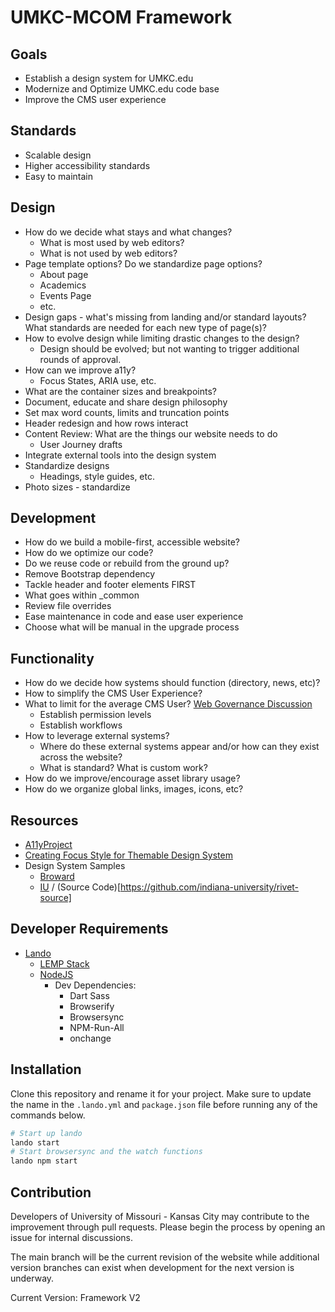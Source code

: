 # UMKC-MCOM Framework

## Goals

- Establish a design system for UMKC.edu
- Modernize and Optimize UMKC.edu code base
- Improve the CMS user experience

## Standards

- Scalable design
- Higher accessibility standards
- Easy to maintain

## Design

- How do we decide what stays and what changes?
  - What is most used by web editors?
  - What is not used by web editors?
- Page template options? Do we standardize page options?
  - About page
  - Academics
  - Events Page
  - etc.
- Design gaps - what's missing from landing and/or standard layouts? What standards are needed for each new type of page(s)?
- How to evolve design while limiting drastic changes to the design?
  - Design should be evolved; but not wanting to trigger additional rounds of approval.
- How can we improve a11y?
  - Focus States, ARIA use, etc.
- What are the container sizes and breakpoints?
- Document, educate and share design philosophy
- Set max word counts, limits and truncation points
- Header redesign and how rows interact
- Content Review: What are the things our website needs to do
  - User Journey drafts
- Integrate external tools into the design system
- Standardize designs
  - Headings, style guides, etc.
- Photo sizes - standardize

## Development

- How do we build a mobile-first, accessible website?
- How do we optimize our code?
- Do we reuse code or rebuild from the ground up?
- Remove Bootstrap dependency
- Tackle header and footer elements FIRST
- What goes within _common
- Review file overrides
- Ease maintenance in code and ease user experience
- Choose what will be manual in the upgrade process

## Functionality

- How do we decide how systems should function (directory, news, etc)?
- How to simplify the CMS User Experience?
- What to limit for the average CMS User? [Web Governance Discussion](d13)
  - Establish permission levels
  - Establish workflows
- How to leverage external systems?
  - Where do these external systems appear and/or how can they exist across the website?
  - What is standard? What is custom work?
- How do we improve/encourage asset library usage?
- How do we organize global links, images, icons, etc?

## Resources

- [A11yProject](https://www.a11yproject.com/checklist/)
- [Creating Focus Style for Themable Design System](https://www.adhocteam.us/2022/02/08/creating-focus-style-for-themable-design-system/)
- Design System Samples
  - [Broward](https://www.broward.edu/design-system/)
  - [IU](https://rivet.iu.edu) / (Source Code)[https://github.com/indiana-university/rivet-source]

## Developer Requirements

- [Lando](https://lando.dev)
  - [LEMP Stack](https://docs.lando.dev/config/lemp.html)
  - [NodeJS](https://docs.lando.dev/config/node.html#supported-versions)
    - Dev Dependencies:
      - Dart Sass
      - Browserify
      - Browsersync
      - NPM-Run-All
      - onchange

## Installation

Clone this repository and rename it for your project. Make sure to update the name in the `.lando.yml` and `package.json` file before
running any of the commands below.

```bash
# Start up lando
lando start
# Start browsersync and the watch functions
lando npm start
```

## Contribution

Developers of University of Missouri - Kansas City may contribute to the improvement through pull requests.
Please begin the process by opening an issue for internal discussions.

The main branch will be the current revision of the website while additional version branches can exist when development
for the next version is underway.

Current Version: Framework V2

[d13]: https://github.com/UMKC-MCOM/framework/discussions/13
